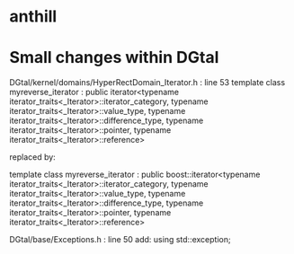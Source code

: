 anthill
=======

Small changes within DGtal
==========================
DGtal/kernel/domains/HyperRectDomain_Iterator.h : line 53
template<typename _Iterator>
class myreverse_iterator
  : public iterator<typename iterator_traits<_Iterator>::iterator_category,
  typename iterator_traits<_Iterator>::value_type,
  typename iterator_traits<_Iterator>::difference_type,
  typename iterator_traits<_Iterator>::pointer,
  typename iterator_traits<_Iterator>::reference>

replaced by:

template<typename _Iterator>
class myreverse_iterator
  : public boost::iterator<typename iterator_traits<_Iterator>::iterator_category,
  typename iterator_traits<_Iterator>::value_type,
  typename iterator_traits<_Iterator>::difference_type,
  typename iterator_traits<_Iterator>::pointer,
  typename iterator_traits<_Iterator>::reference>

DGtal/base/Exceptions.h : line 50
add:
  using std::exception;
